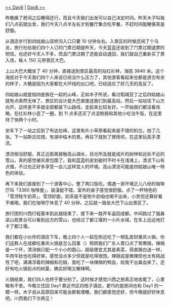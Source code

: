 [<< Day6](#) | [Day8 >>](/post/chuan-xi-da-huan-xian-%20-%20Day8%20-%20-cheng-du-xiao-chi-、-gui-tu-zhong-zhuan.html)

昨晚换了房间之后睡得还行，而且今天我们出发可以自己决定时间。昨天木子叫我们八点前就出发，我们今天八点半左右才到餐厅集合吃早餐，不赶时间能睡够真是舒服。

从酒店步行到四姑娘山双桥沟入口只要 10 分钟左右。入景区的时候还闹了个乌龙，旅行社给我们四个人订的门票日期是昨天，今天蓝蓝还收到了门票过期退票的短信。也还好今天人不多，而且门票过期了还能自动退回，我们就自己重新买了票入场，每人 150 元带景区大巴。

上山大巴大概坐了 40 分钟，直接送到景区最高的站红衫林，海拔 3840 米。这个海拔对于今天我们四个人来说已经没什么压力了，其他游客看起来也都是游刃有余的样子，大概是因为大家都在大环线的出口吧，已经适应了好几天的高反了。

四姑娘山就是指四座挨在一起的山峰，正如木子所说，看过稻城亚丁之后四姑娘山就有点索然无味了。景区的设计是大巴直接送我们到最高站，然后一站站往下山方向开，这样差不多就全部都是下山路线，走起来比较友好。一开始我们都没看攻略，在红衫林小逛了一圈，到 11 点多还买了点淀粉肠和其他小吃当午饭，在这里待了快两个小时。

坐车下了一站之后到了布达拉峰，这里有片小草原看起来是不错的机位，拍了几张。下一站斯古拉措，有湖中枯木的景。再往下就到了撵雨坝，在这里玩高手漂流。

漂流相当舒服，真正近距离接触高山湖水，目光所及就是成片的树林和远处不远的雪山，真的感觉被风景包围了。我和蓝蓝的皮划艇时不时卡在浅滩上，漂流下山有点慢，不过也正好多享受一会儿这样宜人的环境。高山漂流可能是四姑娘山唯一特色的体验。

再下来我们直接到了一个游客中心，整了两口饭吃。偶遇一家环境正儿八经的咖啡厅叫「3360 咖啡屋」，装潢挺不错，室外的桌子感觉很舒服。点了一杯特色的「雪顶牦牛奶茶」，雪顶好甜，奶茶是不是牦牛奶咱也喝不出来，小贵但还算好看不难喝。我们在咖啡厅休息了 40 分钟，之后就一路坐大巴下山出景区了。

旅行团的川西行程基本到此就结束了，接下来一路开车返回成都。中间路过了猫鼻梁山观景台可以看到远方的雪山，也经过了都江堰的一小片水域，在车上远远地打卡了都江堰。

我们都在小伙伴的酒店下车，晚上四个人一起在附近吃了一顿乱皮财重庆火锅，你们这群人在成都吃重庆火锅是怎么回事（）照顾我们广东人胃口点了鸳鸯锅，辣锅是一个环，清汤锅只配一个小小的圆心。超级便宜尤其是素菜，简直跟白送一样，牛肉牛肚也吃得好爽，感觉没点多少但就是吃得很饱。辣锅说是微辣但也太有挑战性了吧，满满浮着的辣椒和花椒，我吃了一块辣锅的鸭血，给我干出鼻血来了。还好有吃火锅前点的树夏，确实好喝又解辣啊。

火锅结束，我们四人也终于要分别了。这时候才感觉川西之旅真正地收尾了，心里略有不舍。今晚又住回 Day1 靠近市区的桔子酒店，更巧的是房间也和 Day1 的一模一样。木子说从高原回来可能会醉氧嗜睡，我们都感觉还好，但今晚就好好休息吧。川西我们下次再见！